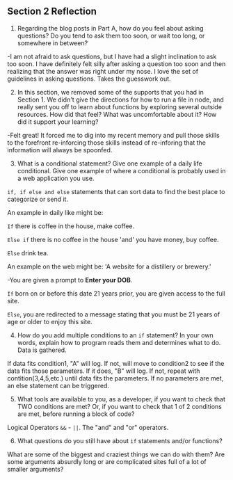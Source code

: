 ## Section 2 Reflection

1. Regarding the blog posts in Part A, how do you feel about asking questions? Do you tend to ask them too soon, or wait too long, or somewhere in between?

-I am not afraid to ask questions, but I have had a slight inclination to ask too soon. I have definitely felt silly after asking a question too soon and then realizing that the answer was right under my nose. I love the set of guidelines in asking questions. Takes the guesswork out.

2. In this section, we removed some of the supports that you had in Section 1. We didn't give the directions for how to run a file in node, and really sent you off to learn about functions by exploring several outside resources. How did that feel? What was uncomfortable about it? How did it support your learning?

-Felt great! It forced me to dig into my recent memory and pull those skills to the forefront re-inforcing those skills instead of re-inforing that the information will always be spoonfed.

3. What is a conditional statement? Give one example of a daily life conditional. Give one example of where a conditional is probably used in a web application you use.

`if, if else and else` statements that can sort data to find the best place to categorize or send it.

An example in daily like might be:

`If` there is coffee in the house, make coffee.

`Else if` there is no coffee in the house 'and' you have money, buy coffee.

`Else` drink tea.

An example on the web might be:
'A website for a distillery or brewery.'

-You are given a prompt to <b>Enter your DOB</b>.

`If` born on or before this date 21 years prior, you are given access to the full site.

`Else`, you are redirected to a message stating that you must be 21 years of age or older to enjoy this site.

4. How do you add multiple conditions to an `if` statement? In your own words, explain how to program reads them and determines what to do.
Data is gathered.

If data fits condition1, "A" will log. If not, will move to condition2 to see if the data fits those parameters. If it does, "B" will log. If not, repeat with contition(3,4,5,etc.) until data fits the parameters. If no parameters are met, an else statement can be triggered.

5. What tools are available to you, as a developer, if you want to check that TWO conditions are met? Or, if you want to check that 1 of 2 conditions are met, before running a block of code?  

Logical Operators ```&&``` - ```||```.
The "and" and "or" operators.

6. What questions do you still have about `if` statements and/or functions?

What are some of the biggest and craziest things we can do with them? Are some arguments absurdly long or
are complicated sites full of a lot of smaller arguments?
